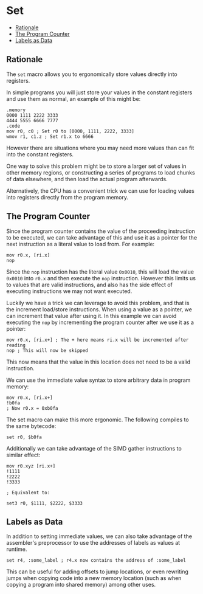 # Set

- [Rationale](#Rationale)
- [The Program Counter](#TheProgramCounter)
- [Labels as Data](#LabelsAsData)
## <a name="Rationale"></a>Rationale

The `set` macro allows you to ergonomically store values directly into registers.

In simple programs you will just store your values in the constant registers and use them as normal, an example of this might be:

```w2s
.memory
0000 1111 2222 3333
4444 5555 6666 7777
.code
mov r0, c0 ; Set r0 to [0000, 1111, 2222, 3333]
wmov r1, c1.z ; Set r1.x to 6666
```

However there are situations where you may need more values than can fit into the constant registers.

One way to solve this problem might be to store a larger set of values in other memory regions, or constructing a series of programs to load chunks of data elsewhere, and then load the actual program afterwards.

Alternatively, the CPU has a convenient trick we can use for loading values into registers directly from the program memory.
## <a name="TheProgramCounter"></a>The Program Counter

Since the program counter contains the value of the proceeding instruction to be executed, we can take advantage of this and use it as a pointer for the next instruction as a literal value to load from. For example:

```w2s
mov r0.x, [ri.x]
nop
```

Since the `nop` instruction has the literal value `0x0010`, this will load the value `0x0010` into `r0.x` and then execute the `nop` instruction. However this limits us to values that are valid instructions, and also has the side effect of executing instructions we may not want executed.

Luckily we have a trick we can leverage to avoid this problem, and that is the increment load/store instructions. When using a value as a pointer, we can increment that value after using it. In this example we can avoid executing the `nop` by incrementing the program counter after we use it as a pointer:

```w2s
mov r0.x, [ri.x+] ; The + here means ri.x will be incremented after reading
nop ; This will now be skipped
```

This now means that the value in this location does not need to be a valid instruction.

We can use the immediate value syntax to store arbitrary data in program memory:

```w2s
mov r0.x, [ri.x+]
!b0fa
; Now r0.x = 0xb0fa
```

The set macro can make this more ergonomic. The following compiles to the same bytecode:

```w2s
set r0, $b0fa
```

Additionally we can take advantage of the SIMD gather instructions to similar effect:

```w2s
mov r0.xyz [ri.x+]
!1111
!2222
!3333

; Equivalent to:

set3 r0, $1111, $2222, $3333
```

## <a name="LabelsAsData"></a>Labels as Data

In addition to setting immediate values, we can also take advantage of the assembler's preprocessor to use the addresses of labels as values at runtime.

```w2s
set r4, :some_label ; r4.x now contains the address of :some_label
```

This can be useful for adding offsets to jump locations, or even rewriting jumps when copying code into a new memory location (such as when copying a program into shared memory) among other uses.